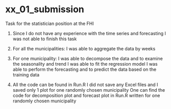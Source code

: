 # xx_01_submission
Task for the statistician position at the FHI

1) Since I do not have any experience with the time series and forecasting I was not able to finish this task
2) For all the municipalities: 
    I was able to aggregate the data by weeks 
3) For one municipality: 
    I was able to decompose the data and to examine the seasonality and trend 
    I was able to fit the regression model
    I was able to perform the forecasting and to predict the data based on the training data
    
4) All the code can be found in Run.R
    I did not save any Excel files and I saved only 1 plot for one randomly chosen municipality 
    One can find the code for decomposition plot and forecast plot in Run.R written for one randomly chosen municipality 



